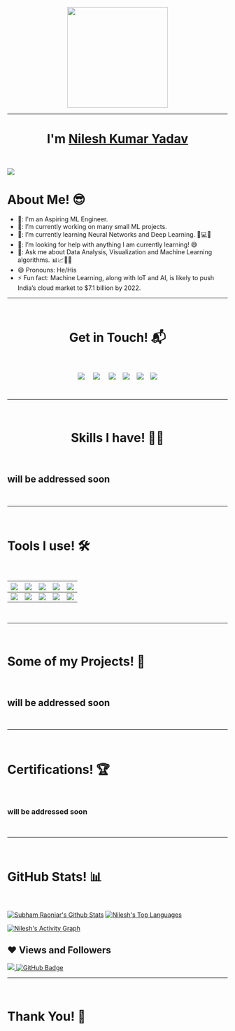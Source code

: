 <p align="center">
  <img src="https://i.gifer.com/embedded/download/J3A.gif" height="230"/>
</p>
<hr>
<h1 align="center">I'm <a href="https://nileshyadav.me/">Nilesh Kumar Yadav<a></h1>
<Br>

<a href="https://github.com/DenverCoder1/readme-typing-svg"><img src="https://readme-typing-svg.herokuapp.com?lines=Computer+Science+Student;DS+%7C+AI+%7C+ML+Enthusiasts+;Python+Developer+;Aiming+for+the+best0"></a>
<h1>About Me! 😎</h1>

- 🏫: I'm an Aspiring ML Engineer.
- 🔭: I’m currently working on many small ML projects.
- 🌱: I’m currently learning Neural Networks and Deep Learning. 🧠💻🤖
- 🤔: I’m looking for help with anything I am currently learning! 😅
- 💬: Ask me about Data Analysis, Visualization and Machine Learning algorithms. 📊📈🤖🧠
- 😄  Pronouns: He/His
- ⚡  Fun fact: Machine Learning, along with IoT and AI, is likely to push India’s cloud market to $7.1 billion by 2022.
  
<hr>
<Br>
<h1 align="center">Get in Touch! 📬</h1>
<Br>
<p align="center">
<a href="https://www.linkedin.com/in/nileshy" target="blank"><img align="center" src="https://img.shields.io/badge/Nilesh Kumar Yadav-0077B5?style=for-the-badge&logo=linkedin&logoColor=white" /></a> &nbsp;&nbsp;&nbsp;  <a href="mailto:contact.nileshy@gmail.com" target="blank"><img align="center" src="https://img.shields.io/badge/contact.nileshy@gmail.com-D14836?style=for-the-badge&logo=gmail&logoColor=white" /></a>    &nbsp;&nbsp;&nbsp;       <a href="https://www.github.com/nileshyadav-ml" target="blank"><img align="center" src="https://img.shields.io/badge/nileshyadavml-100000?style=for-the-badge&logo=github&logoColor=white" /></a>
&nbsp;&nbsp;&nbsp;<a href="https://steamcommunity.com/id/nilesh69/" target="blank"><img align="center" src="https://img.shields.io/badge/Nilesh69-081834?style=for-the-badge&logo=steam&logoColor=white" /></a>
&nbsp;&nbsp;&nbsp;<a href="https://www.twitter.com/nileshyadav_ml" target="blank"><img align="center" src="https://img.shields.io/badge/nileshyadav_ml-5DA9DD?style=for-the-badge&logo=twitter&logoColor=white" /></a>
&nbsp;&nbsp;&nbsp;<a href="https://nileshyadav.me" target="blank"><img align="center" src="https://img.shields.io/badge/nileshyadav-275FF7?style=for-the-badge&logo=hashnode&logoColor=white" /></a>
</p>
<Br>
<hr>
<Br>
<h1 align="center">Skills I have! 🤸‍♂</h1>
<Br>
  
## will be addressed soon
  
  
<Br>
<hr>
<Br>
<h1>Tools I use! 🛠️</h1>
<Br>
 
|![](https://img.shields.io/badge/Python-FFD43B?style=for-the-badge&logo=python&logoColor=darkgreen)|![](https://img.shields.io/badge/TensorFlow-FF6F00?style=for-the-badge&logo=TensorFlow&logoColor=white)|![](https://img.shields.io/badge/scikit_learn-F7931E?style=for-the-badge&logo=scikit-learn&logoColor=white)|![](https://img.shields.io/badge/Keras-D00000?style=for-the-badge&logo=Keras&logoColor=white)|![](https://img.shields.io/badge/Jupyter-F37626.svg?&style=for-the-badge&logo=Jupyter&logoColor=white)|
|---|---|---|---|---|
|![](https://img.shields.io/badge/conda-342B029.svg?&style=for-the-badge&logo=anaconda&logoColor=white)|![](https://img.shields.io/badge/Pandas-2C2D72?style=for-the-badge&logo=pandas&logoColor=white)|![](https://img.shields.io/badge/Numpy-777BB4?style=for-the-badge&logo=numpy&logoColor=white)|![](https://img.shields.io/badge/Plotly-239120?style=for-the-badge&logo=plotly&logoColor=white)|![](https://img.shields.io/badge/And%20More!-yellow?style=for-the-badge)|
  

<Br>
<hr>
<Br>
<h1>Some of my Projects! 🎨</h1>
<Br>
  
<!-- ![ReadMe Card](https://github-readme-stats.vercel.app/api/pin/?username=nileshyadav-ml&repo=) -->
## will be addressed soon

<Br>
<hr>
<Br>
<h1>Certifications! 🏆</h1>
<Br>
  
###  will be addressed soon
  
 

<Br>
<hr>
<Br>
<h1>GitHub Stats! 📊</h1>
<Br>
  

<a href="https://github.com/nileshyadav-ml/github-readme-stats"><img alt="Subham Raoniar's Github Stats" src="https://github-readme-stats.vercel.app/api?username=nileshyadav-ml&show_icons=true&count_private=true&theme=react&hide_border=true&bg_color=0D1117" /></a>
  <a href="https://github.com/nileshyadav-ml/github-readme-stats"><img alt="Nilesh's Top Languages" src="https://github-readme-stats.vercel.app/api/top-langs/?username=nileshyadav-ml&langs_count=8&count_private=true&layout=compact&theme=react&hide_border=true&bg_color=0D1117" /></a>

<a href="https://github.com/nileshyadav-ml/github-readme-activity-graph"><img alt="Nilesh's Activity Graph" src="https://activity-graph.herokuapp.com/graph?username=nileshyadav-ml&bg_color=0D1117&color=5BCDEC&line=5BCDEC&point=FFFFFF&hide_border=true" /></a>
## ❤ Views and Followers
<a href="https://github.com/Meghna-DAS/github-profile-views-counter">
    <img src="https://komarev.com/ghpvc/?username=nileshyadav-ml">
</a>
<a href="https://github.com/nileshyadav-ml?tab=followers"><img src="https://img.shields.io/github/followers/nileshyadav-ml?label=Followers&style=social" alt="GitHub Badge"></a>
  
  
  
<Br>
<hr>
<Br>
<h1>Thank You! 🤵 </h1>
